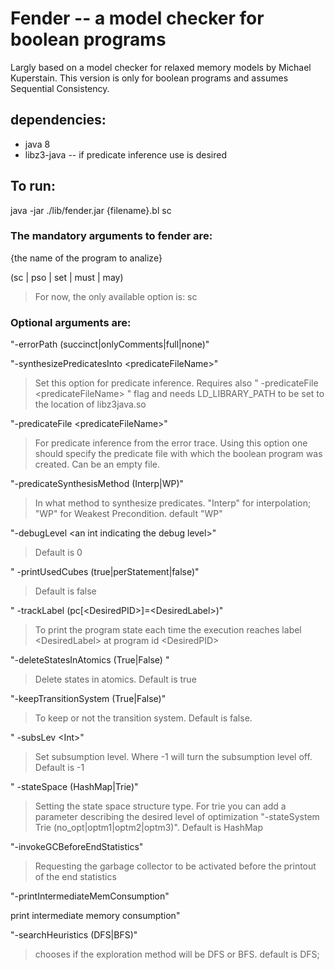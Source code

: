 # Fender -- a model checker for boolean programs
Largly based on a model checker for relaxed memory models by Michael Kuperstain.
This version is only for boolean programs and assumes Sequential Consistency.

## dependencies: 
- java 8
- libz3-java -- if predicate inference use is desired

## To run:
java -jar ./lib/fender.jar {filename}.bl sc


### The mandatory arguments to fender are:

 {the name of the program to analize} 
 
 (sc | pso | set | must | may) 

>For now, the only available option is: sc  
### Optional arguments are:
 "-errorPath (succinct|onlyComments|full|none)"

 "-synthesizePredicatesInto \<predicateFileName\>"

>Set this option for predicate inference. Requires also
	" -predicateFile \<predicateFileName\> " flag and
    needs LD_LIBRARY_PATH to be set to the location of libz3java.so
    
"-predicateFile \<predicateFileName\>"

>For predicate inference from the error trace. Using this option one should specify the predicate file with which the boolean program was created. Can be an empty file.

 "-predicateSynthesisMethod (Interp|WP)"
 
>In what method to synthesize predicates. \"Interp\" for interpolation; \"WP\" for Weakest Precondition.
default \"WP\"

 "-debugLevel \<an int indicating the debug level\>"
 
>Default is 0 

" -printUsedCubes (true|perStatement|false)"

>Default is false 

" -trackLabel (pc[\<DesiredPID\>]=\<DesiredLabel\>)"

>To print the program state each time the execution reaches label \<DesiredLabel\> at program id \<DesiredPID\>

 "-deleteStatesInAtomics (True|False)  "

>Delete states in atomics.
Default is true

 "-keepTransitionSystem (True|False)"
 
>To keep or not the transition system.
Default is false.

" -subsLev \<Int\>"

>Set subsumption level.
Where -1 will turn the subsumption level off.
Default is -1

" -stateSpace (HashMap|Trie)"

>Setting the state space structure type.
For trie you can add a parameter describing the desired level of optimization \"-stateSystem Trie (no_opt|optm1|optm2|optm3)\".
Default is HashMap

 "-invokeGCBeforeEndStatistics"

>Requesting the garbage collector to be activated before the printout of the end statistics

 "-printIntermediateMemConsumption"

print intermediate memory consumption"

 "-searchHeuristics (DFS|BFS)"

>chooses if the exploration method will be DFS or BFS.
default is DFS;
